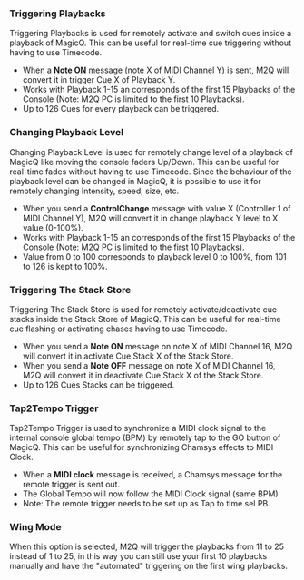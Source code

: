 ### Triggering Playbacks

Triggering Playbacks is used for remotely activate and switch cues inside a playback of MagicQ. This can be useful for real-time cue triggering without having to use Timecode.

- When a **Note ON** message (note X of MIDI Channel Y) is sent, M2Q will convert it in trigger Cue X of Playback Y.
- Works with Playback 1-15 an corresponds of the first 15 Playbacks of the Console (Note: M2Q PC is limited to the first 10 Playbacks).
- Up to 126 Cues for every playback can be triggered.

### Changing Playback Level

Changing Playback Level is used for remotely change level of a playback of MagicQ like moving the console faders Up/Down. This can be useful for real-time fades without having to use Timecode.
Since the behaviour of the playback level can be changed in MagicQ, it is possible to use it for remotely changing Intensity, speed, size, etc.

- When you send a **ControlChange** message with value X (Controller 1 of MIDI Channel Y), M2Q will convert it in change playback Y level to X value (0-100%).
- Works with Playback 1-15 an corresponds of the first 15 Playbacks of the Console (Note: M2Q PC is limited to the first 10 Playbacks).
- Value from 0 to 100 corresponds to playback level 0 to 100%, from 101 to 126 is kept to 100%.

### Triggering The Stack Store

Triggering The Stack Store is used for remotely activate/deactivate cue stacks inside the Stack Store of MagicQ. This can be useful for real-time cue flashing or activating chases having to use Timecode.

- When you send a **Note ON** message on note X of MIDI Channel 16, M2Q will convert it in activate Cue Stack X of the Stack Store.
- When you send a **Note OFF** message on note X of MIDI Channel 16, M2Q will convert it in deactivate Cue Stack X of the Stack Store.
- Up to 126 Cues Stacks can be triggered.

### Tap2Tempo Trigger

Tap2Tempo Trigger is used to synchronize a MIDI clock signal to the internal console global tempo (BPM) by remotely tap to the GO button of MagicQ. This can be useful for synchronizing Chamsys effects to MIDI Clock.

- When a **MIDI clock** message is received, a Chamsys message for the remote trigger is sent out.
- The Global Tempo will now follow the MIDI Clock signal (same BPM)
- Note: The remote trigger needs to be set up as Tap to time sel PB.

### Wing Mode

When this option is selected, M2Q will trigger the playbacks from 11 to 25 instead of 1 to 25, in this way you can still use your first 10 playbacks manually and have the "automated" triggering on the first wing playbacks.
